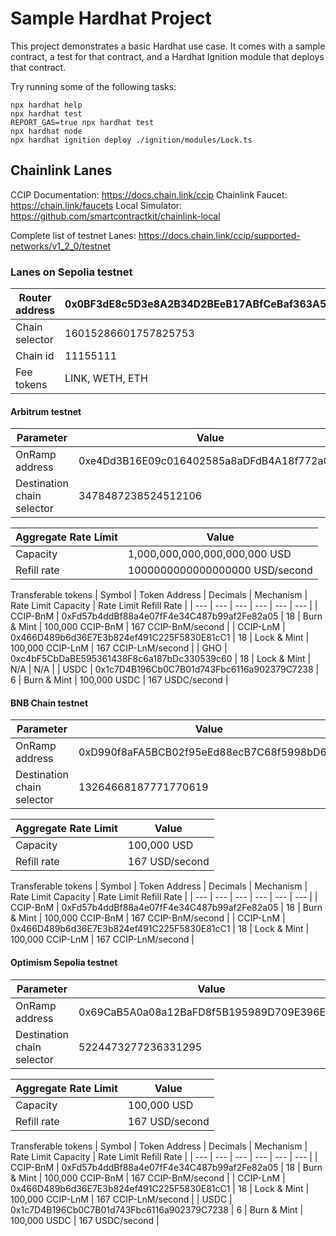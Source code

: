 # Sample Hardhat Project

This project demonstrates a basic Hardhat use case. It comes with a sample contract, a test for that contract, and a Hardhat Ignition module that deploys that contract.

Try running some of the following tasks:

```shell
npx hardhat help
npx hardhat test
REPORT_GAS=true npx hardhat test
npx hardhat node
npx hardhat ignition deploy ./ignition/modules/Lock.ts
```

## Chainlink Lanes

CCIP Documentation: https://docs.chain.link/ccip
Chainlink Faucet: https://chain.link/faucets
Local Simulator: https://github.com/smartcontractkit/chainlink-local

Complete list of testnet Lanes: https://docs.chain.link/ccip/supported-networks/v1_2_0/testnet

### Lanes on Sepolia testnet

| Router address | 0x0BF3dE8c5D3e8A2B34D2BEeB17ABfCeBaf363A59 |
| ---            | ---                                        |
| Chain selector | 16015286601757825753                       |
| Chain id       | 11155111                                   |
| Fee tokens     | LINK, WETH, ETH                            |

#### Arbitrum testnet

| Parameter                  | Value                                      |
| ---                        | ---                                        |
| OnRamp address             | 0xe4Dd3B16E09c016402585a8aDFdB4A18f772a07e |
| Destination chain selector | 3478487238524512106                        |

| Aggregate Rate Limit | Value                          |
| ---                  | ---                            |
| Capacity             | 1,000,000,000,000,000,000 USD  |
| Refill rate          | 1000000000000000000 USD/second |

Transferable tokens
| Symbol   | Token Address                              | Decimals | Mechanism   | Rate Limit Capacity | Rate Limit Refill Rate |
| ---      | ---                                        | ---      | ---         | ---                 | ---                    |
| CCIP-BnM | 0xFd57b4ddBf88a4e07fF4e34C487b99af2Fe82a05 | 18       | Burn & Mint | 100,000 CCIP-BnM    | 167 CCIP-BnM/second    |
| CCIP-LnM | 0x466D489b6d36E7E3b824ef491C225F5830E81cC1 | 18       | Lock & Mint | 100,000 CCIP-LnM    | 167 CCIP-LnM/second    |
| GHO      | 0xc4bF5CbDaBE595361438F8c6a187bDc330539c60 | 18       | Lock & Mint | N/A                 | N/A                    |
| USDC     | 0x1c7D4B196Cb0C7B01d743Fbc6116a902379C7238 | 6        | Burn & Mint | 100,000 USDC        | 167 USDC/second        |

#### BNB Chain testnet

| Parameter                  | Value                                      |
| ---                        | ---                                        |
| OnRamp address             | 0xD990f8aFA5BCB02f95eEd88ecB7C68f5998bD618 |
| Destination chain selector | 13264668187771770619                       |

| Aggregate Rate Limit | Value          |
| ---                  | ---            |
| Capacity             | 100,000 USD    |
| Refill rate          | 167 USD/second |

Transferable tokens
| Symbol   | Token Address                              | Decimals | Mechanism   | Rate Limit Capacity | Rate Limit Refill Rate |
| ---      | ---                                        | ---      | ---         | ---                 | ---                    |
| CCIP-BnM | 0xFd57b4ddBf88a4e07fF4e34C487b99af2Fe82a05 | 18       | Burn & Mint | 100,000 CCIP-BnM    | 167 CCIP-BnM/second    |
| CCIP-LnM | 0x466D489b6d36E7E3b824ef491C225F5830E81cC1 | 18       | Lock & Mint | 100,000 CCIP-LnM    | 167 CCIP-LnM/second    |



#### Optimism Sepolia testnet

| Parameter                  | Value                                      |
| ---                        | ---                                        |
| OnRamp address             | 0x69CaB5A0a08a12BaFD8f5B195989D709E396Ed4d |
| Destination chain selector | 5224473277236331295                        |

| Aggregate Rate Limit | Value          |
| ---                  | ---            |
| Capacity             | 100,000 USD    |
| Refill rate          | 167 USD/second |

Transferable tokens
| Symbol   | Token Address                              | Decimals | Mechanism   | Rate Limit Capacity | Rate Limit Refill Rate |
| ---      | ---                                        | ---      | ---         | ---                 | ---                    |
| CCIP-BnM | 0xFd57b4ddBf88a4e07fF4e34C487b99af2Fe82a05 | 18       | Burn & Mint | 100,000 CCIP-BnM    | 167 CCIP-BnM/second    |
| CCIP-LnM | 0x466D489b6d36E7E3b824ef491C225F5830E81cC1 | 18       | Lock & Mint | 100,000 CCIP-LnM    | 167 CCIP-LnM/second    |
| USDC     | 0x1c7D4B196Cb0C7B01d743Fbc6116a902379C7238 | 6        | Burn & Mint | 100,000 USDC        | 167 USDC/second        |
